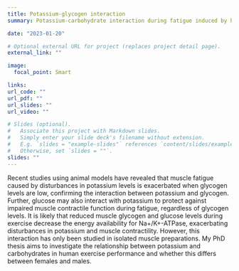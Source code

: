 ```yaml
---
title: Potassium-glycogen interaction
summary: Potassium-carbohydrate interaction during fatigue induced by high intensity exercise in females and males

date: "2023-01-20"

# Optional external URL for project (replaces project detail page).
external_link: ""

image:
  focal_point: Smart

links:
url_code: ""
url_pdf: ""
url_slides: ""
url_video: ""

# Slides (optional).
#   Associate this project with Markdown slides.
#   Simply enter your slide deck's filename without extension.
#   E.g. `slides = "example-slides"` references `content/slides/example-slides.md`.
#   Otherwise, set `slides = ""`.
slides: ""
---
```

Recent studies using animal models have revealed that muscle fatigue caused by disturbances in potassium levels is exacerbated when glycogen levels are low, confirming the interaction between potassium and glycogen. Further, glucose may also interact with potassium to protect against impaired muscle contractile function during fatigue, regardless of glycogen levels. It is likely that reduced muscle glycogen and glucose levels during exercise decrease the energy availability for Na+/K+-ATPase, exacerbating disturbances in potassium and muscle contractility. However, this interaction has only been studied in isolated muscle preparations. My PhD thesis aims to investigate the relationship between potassium and carbohydrates in human exercise performance and whether this differs between females and males.